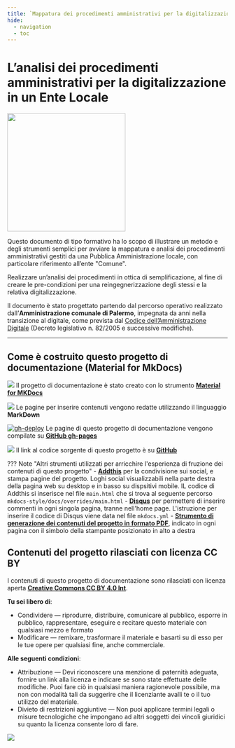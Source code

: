 ```yaml
---
title: `Mappatura dei procedimenti amministrativi per la digitalizzazione`
hide:
  - navigation
  - toc
---
```


# L’analisi dei procedimenti amministrativi per la digitalizzazione in un Ente Locale 
<img src="https://github.com/UO-TransizioneDigitaleComunePalermo/mappatura-procedimenti-amministrativi/blob/main/docs/img/procedimenti-logo1.png?raw=true" width="270">

Questo documento di tipo formativo ha lo scopo di illustrare un metodo e degli strumenti semplici per avviare la mappatura e analisi dei procedimenti amministrativi gestiti da una Pubblica Amministrazione locale, con particolare riferimento all’ente "Comune".

Realizzare un’analisi dei procedimenti in ottica di semplificazione, al fine di creare le pre-condizioni per una reingegnerizzazione degli stessi e la relativa digitalizzazione.

Il documento è stato progettato partendo dal percorso operativo realizzato dall’**Amministrazione comunale di Palermo**, impegnata da anni nella transizione al digitale, come prevista dal [Codice dell’Amministrazione Digitale](https://docs.italia.it/italia/piano-triennale-ict/codice-amministrazione-digitale-docs/it/v2021-07-30/index.html) (Decreto legislativo n. 82/2005 e successive modifiche).  


---

## Come è costruito questo progetto di documentazione (Material for MkDocs)

<img src="https://img.shields.io/badge/Material%20for%20MKDocs-for_publishing_online-blue.svg?style=popout" /> Il progetto di documentazione è stato creato con lo strumento [**Material for MKDocs**](https://squidfunk.github.io/mkdocs-material/)

<img src="https://img.shields.io/badge/MarkDown-for_page_editing-blue.svg?style=popout"> Le pagine per inserire contenuti vengono redatte utilizzando il linguaggio **MarkDown**

[![gh-deploy](https://github.com/uo-transizionedigitalecomunepalermo/mappatura-procedimenti-amministrativi/actions/workflows/gh-deploy.yml/badge.svg?branch=main)](https://github.com/uo-transizionedigitalecomunepalermo/mappatura-procedimenti-amministrativi/actions/workflows/gh-deploy.yml) Le pagine di questo progetto di documentazione vengono compilate su [**GitHub gh-pages**](https://squidfunk.github.io/mkdocs-material/publishing-your-site/#with-github-actions)

<img src="https://img.shields.io/badge/GitHub-for_code_setting-blue.svg?style=popout&logo=GitHub"> Il link al codice sorgente di questo progetto è su [**GitHub**](https://github.com/uo-transizionedigitalecomunepalermo/mappatura-procedimenti-amministrativi)


??? Note "Altri strumenti utilizzati per arricchire l'esperienza di fruzione dei contenuti di questo progetto"
    - [**Addthis**](https://www.addthis.com/) per la condivisione sui social, e stampa pagine del progetto. Loghi social visualizzabili nella parte destra della pagina web su desktop e in basso su dispsitivi mobile. IL codice di Addthis si inserisce nel file `main.html` che si trova al seguente percorso `mkdocs-style/docs/overrides/main.html`
    - [**Disqus**](https://disqus.com/) per permettere di inserire commenti in ogni singola pagina, tranne nell'home page. L'istruzione per inserire il codice di Disqus viene data nel file `mkdocs.yml` 
    - [**Strumento di generazione dei contenuti del progetto in formato PDF**](https://cirospat.github.io/cirospataro/print_page/), indicato in ogni pagina con il simbolo della stampante posizionato in alto a destra


## Contenuti del progetto rilasciati con licenza CC BY
I contenuti di questo progetto di documentazione sono rilasciati con licenza aperta [**Creative Commons CC BY 4.0 Int**](https://creativecommons.org/licenses/by/4.0/deed.it).

**Tu sei libero di**:

- Condividere — riprodurre, distribuire, comunicare al pubblico, esporre in pubblico, rappresentare, eseguire e recitare questo materiale con qualsiasi mezzo e formato 
- Modificare — remixare, trasformare il materiale e basarti su di esso per le tue opere per qualsiasi fine, anche commerciale.

**Alle seguenti condizioni**:

- Attribuzione — Devi riconoscere una menzione di paternità adeguata, fornire un link alla licenza e indicare se sono state effettuate delle modifiche. Puoi fare ciò in qualsiasi maniera ragionevole possibile, ma non con modalità tali da suggerire che il licenziante avalli te o il tuo utilizzo del materiale. 
- Divieto di restrizioni aggiuntive — Non puoi applicare termini legali o misure tecnologiche che impongano ad altri soggetti dei vincoli giuridici su quanto la licenza consente loro di fare.

<img src="https://img.shields.io/github/license/uo-transizionedigitalecomunepalermo/mappatura-procedimenti-amministrativi">
